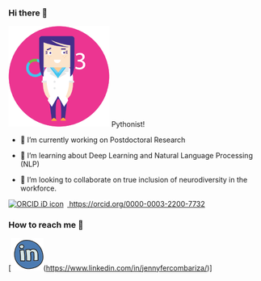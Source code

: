 ### Hi there 👋

<img src="https://github.com/jcombari/jcombari/blob/main/Avatar_JC.png" width="200" height="200" alt="A 200x200 image">
 Pythonist!

- 🔭 I’m currently working on Postdoctoral Research

- 🌱 I’m learning about Deep Learning and Natural Language Processing (NLP)

- 👯 I’m looking to collaborate on true inclusion of neurodiversity in the workforce.

<!--
**jcombari/jcombari** is a ✨ _special_ ✨ repository because its `README.md` (this file) appears on your GitHub profile.

Here are some ideas to get you started:

- 🔭 I’m currently working on ...
- 🌱 I’m currently learning ...
- 👯 I’m looking to collaborate on ...
- 🤔 I’m looking for help with ...
- 💬 Ask me about ...
- 📫 How to reach me: ...
- 😄 Pronouns: ...
- ⚡ Fun fact: ...
-->

<div itemscope itemtype="https://schema.org/Person"><a itemprop="sameAs" content="https://orcid.org/0000-0003-2200-7732" href="https://orcid.org/0000-0003-2200-7732" target="orcid.widget" rel="me noopener noreferrer" style="vertical-align:top;"><img src="https://orcid.org/sites/default/files/images/orcid_16x16.png" style="width:1em;margin-right:.5em;" alt="ORCID iD icon"> https://orcid.org/0000-0003-2200-7732</a></div>

### How to reach me 📱
[<img src="https://github.com/jcombari/jcombari/blob/main/linkedin-circled.png"/>(https://www.linkedin.com/in/jennyfercombariza/)]
